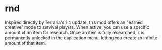 # rnd
Inspired directly by Terraria's 1.4 update, this mod offers an "earned creative" mode to survival players. When active, you can use a specific amount of an item for research. Once an item is fully researched, it is permanently unlocked in the duplication menu, letting you create an infinite amount of that item. 
